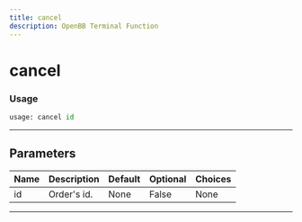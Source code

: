 ```yaml
---
title: cancel
description: OpenBB Terminal Function
---
```


# cancel


### Usage 
```python
usage: cancel id
```
---
## Parameters
| Name | Description | Default | Optional | Choices |
| ---- | ----------- | ------- | -------- | ------- |
| id | Order's id. | None | False | None |
---
